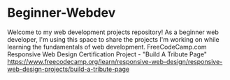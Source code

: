 # Beginner-Webdev
Welcome to my web development projects repository! As a beginner web developer, I'm using this space to share the projects I'm working on while learning the fundamentals of web development. 
FreeCodeCamp.com Responsive Web Design Certification Project - "Build A Tribute Page" https://www.freecodecamp.org/learn/responsive-web-design/responsive-web-design-projects/build-a-tribute-page
